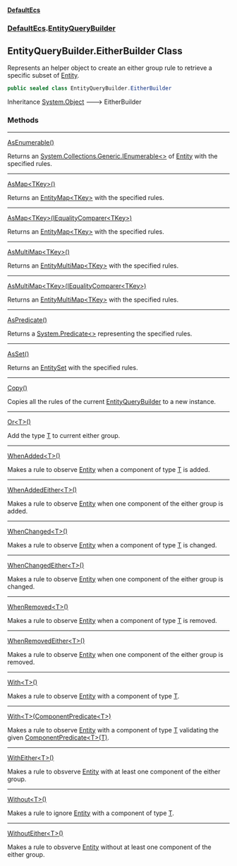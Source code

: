 #### [DefaultEcs](DefaultEcs.md 'DefaultEcs')
### [DefaultEcs](DefaultEcs.md#DefaultEcs 'DefaultEcs').[EntityQueryBuilder](EntityQueryBuilder.md 'DefaultEcs.EntityQueryBuilder')
## EntityQueryBuilder.EitherBuilder Class
Represents an helper object to create an either group rule to retrieve a specific subset of [Entity](Entity.md 'DefaultEcs.Entity').  
```csharp
public sealed class EntityQueryBuilder.EitherBuilder
```

Inheritance [System.Object](https://docs.microsoft.com/en-us/dotnet/api/System.Object 'System.Object') &#129106; EitherBuilder  
### Methods

***
[AsEnumerable()](EntityQueryBuilder_EitherBuilder_AsEnumerable().md 'DefaultEcs.EntityQueryBuilder.EitherBuilder.AsEnumerable()')

Returns an [System.Collections.Generic.IEnumerable&lt;&gt;](https://docs.microsoft.com/en-us/dotnet/api/System.Collections.Generic.IEnumerable-1 'System.Collections.Generic.IEnumerable`1') of [Entity](Entity.md 'DefaultEcs.Entity') with the specified rules.  

***
[AsMap&lt;TKey&gt;()](EntityQueryBuilder_EitherBuilder_AsMap_TKey_().md 'DefaultEcs.EntityQueryBuilder.EitherBuilder.AsMap&lt;TKey&gt;()')

Returns an [EntityMap&lt;TKey&gt;](EntityMap_TKey_.md 'DefaultEcs.EntityMap&lt;TKey&gt;') with the specified rules.  

***
[AsMap&lt;TKey&gt;(IEqualityComparer&lt;TKey&gt;)](EntityQueryBuilder_EitherBuilder_AsMap_TKey_(IEqualityComparer_TKey_).md 'DefaultEcs.EntityQueryBuilder.EitherBuilder.AsMap&lt;TKey&gt;(System.Collections.Generic.IEqualityComparer&lt;TKey&gt;)')

Returns an [EntityMap&lt;TKey&gt;](EntityMap_TKey_.md 'DefaultEcs.EntityMap&lt;TKey&gt;') with the specified rules.  

***
[AsMultiMap&lt;TKey&gt;()](EntityQueryBuilder_EitherBuilder_AsMultiMap_TKey_().md 'DefaultEcs.EntityQueryBuilder.EitherBuilder.AsMultiMap&lt;TKey&gt;()')

Returns an [EntityMultiMap&lt;TKey&gt;](EntityMultiMap_TKey_.md 'DefaultEcs.EntityMultiMap&lt;TKey&gt;') with the specified rules.  

***
[AsMultiMap&lt;TKey&gt;(IEqualityComparer&lt;TKey&gt;)](EntityQueryBuilder_EitherBuilder_AsMultiMap_TKey_(IEqualityComparer_TKey_).md 'DefaultEcs.EntityQueryBuilder.EitherBuilder.AsMultiMap&lt;TKey&gt;(System.Collections.Generic.IEqualityComparer&lt;TKey&gt;)')

Returns an [EntityMultiMap&lt;TKey&gt;](EntityMultiMap_TKey_.md 'DefaultEcs.EntityMultiMap&lt;TKey&gt;') with the specified rules.  

***
[AsPredicate()](EntityQueryBuilder_EitherBuilder_AsPredicate().md 'DefaultEcs.EntityQueryBuilder.EitherBuilder.AsPredicate()')

Returns a [System.Predicate&lt;&gt;](https://docs.microsoft.com/en-us/dotnet/api/System.Predicate-1 'System.Predicate`1') representing the specified rules.  

***
[AsSet()](EntityQueryBuilder_EitherBuilder_AsSet().md 'DefaultEcs.EntityQueryBuilder.EitherBuilder.AsSet()')

Returns an [EntitySet](EntitySet.md 'DefaultEcs.EntitySet') with the specified rules.  

***
[Copy()](EntityQueryBuilder_EitherBuilder_Copy().md 'DefaultEcs.EntityQueryBuilder.EitherBuilder.Copy()')

Copies all the rules of the current [EntityQueryBuilder](EntityQueryBuilder.md 'DefaultEcs.EntityQueryBuilder') to a new instance.  

***
[Or&lt;T&gt;()](EntityQueryBuilder_EitherBuilder_Or_T_().md 'DefaultEcs.EntityQueryBuilder.EitherBuilder.Or&lt;T&gt;()')

Add the type [T](EntityQueryBuilder_EitherBuilder_Or_T_().md#DefaultEcs_EntityQueryBuilder_EitherBuilder_Or_T_()_T 'DefaultEcs.EntityQueryBuilder.EitherBuilder.Or&lt;T&gt;().T') to current either group.  

***
[WhenAdded&lt;T&gt;()](EntityQueryBuilder_EitherBuilder_WhenAdded_T_().md 'DefaultEcs.EntityQueryBuilder.EitherBuilder.WhenAdded&lt;T&gt;()')

Makes a rule to observe [Entity](Entity.md 'DefaultEcs.Entity') when a component of type [T](EntityQueryBuilder_EitherBuilder_WhenAdded_T_().md#DefaultEcs_EntityQueryBuilder_EitherBuilder_WhenAdded_T_()_T 'DefaultEcs.EntityQueryBuilder.EitherBuilder.WhenAdded&lt;T&gt;().T') is added.  

***
[WhenAddedEither&lt;T&gt;()](EntityQueryBuilder_EitherBuilder_WhenAddedEither_T_().md 'DefaultEcs.EntityQueryBuilder.EitherBuilder.WhenAddedEither&lt;T&gt;()')

Makes a rule to observe [Entity](Entity.md 'DefaultEcs.Entity') when one component of the either group is added.  

***
[WhenChanged&lt;T&gt;()](EntityQueryBuilder_EitherBuilder_WhenChanged_T_().md 'DefaultEcs.EntityQueryBuilder.EitherBuilder.WhenChanged&lt;T&gt;()')

Makes a rule to observe [Entity](Entity.md 'DefaultEcs.Entity') when a component of type [T](EntityQueryBuilder_EitherBuilder_WhenChanged_T_().md#DefaultEcs_EntityQueryBuilder_EitherBuilder_WhenChanged_T_()_T 'DefaultEcs.EntityQueryBuilder.EitherBuilder.WhenChanged&lt;T&gt;().T') is changed.  

***
[WhenChangedEither&lt;T&gt;()](EntityQueryBuilder_EitherBuilder_WhenChangedEither_T_().md 'DefaultEcs.EntityQueryBuilder.EitherBuilder.WhenChangedEither&lt;T&gt;()')

Makes a rule to observe [Entity](Entity.md 'DefaultEcs.Entity') when one component of the either group is changed.  

***
[WhenRemoved&lt;T&gt;()](EntityQueryBuilder_EitherBuilder_WhenRemoved_T_().md 'DefaultEcs.EntityQueryBuilder.EitherBuilder.WhenRemoved&lt;T&gt;()')

Makes a rule to observe [Entity](Entity.md 'DefaultEcs.Entity') when a component of type [T](EntityQueryBuilder_EitherBuilder_WhenRemoved_T_().md#DefaultEcs_EntityQueryBuilder_EitherBuilder_WhenRemoved_T_()_T 'DefaultEcs.EntityQueryBuilder.EitherBuilder.WhenRemoved&lt;T&gt;().T') is removed.  

***
[WhenRemovedEither&lt;T&gt;()](EntityQueryBuilder_EitherBuilder_WhenRemovedEither_T_().md 'DefaultEcs.EntityQueryBuilder.EitherBuilder.WhenRemovedEither&lt;T&gt;()')

Makes a rule to observe [Entity](Entity.md 'DefaultEcs.Entity') when one component of the either group is removed.  

***
[With&lt;T&gt;()](EntityQueryBuilder_EitherBuilder_With_T_().md 'DefaultEcs.EntityQueryBuilder.EitherBuilder.With&lt;T&gt;()')

Makes a rule to observe [Entity](Entity.md 'DefaultEcs.Entity') with a component of type [T](EntityQueryBuilder_EitherBuilder_With_T_().md#DefaultEcs_EntityQueryBuilder_EitherBuilder_With_T_()_T 'DefaultEcs.EntityQueryBuilder.EitherBuilder.With&lt;T&gt;().T').  

***
[With&lt;T&gt;(ComponentPredicate&lt;T&gt;)](EntityQueryBuilder_EitherBuilder_With_T_(ComponentPredicate_T_).md 'DefaultEcs.EntityQueryBuilder.EitherBuilder.With&lt;T&gt;(DefaultEcs.ComponentPredicate&lt;T&gt;)')

Makes a rule to observe [Entity](Entity.md 'DefaultEcs.Entity') with a component of type [T](EntityQueryBuilder_EitherBuilder_With_T_(ComponentPredicate_T_).md#DefaultEcs_EntityQueryBuilder_EitherBuilder_With_T_(DefaultEcs_ComponentPredicate_T_)_T 'DefaultEcs.EntityQueryBuilder.EitherBuilder.With&lt;T&gt;(DefaultEcs.ComponentPredicate&lt;T&gt;).T') validating the given [ComponentPredicate&lt;T&gt;(T)](ComponentPredicate_T_(T).md 'DefaultEcs.ComponentPredicate&lt;T&gt;(T)').  

***
[WithEither&lt;T&gt;()](EntityQueryBuilder_EitherBuilder_WithEither_T_().md 'DefaultEcs.EntityQueryBuilder.EitherBuilder.WithEither&lt;T&gt;()')

Makes a rule to obsverve [Entity](Entity.md 'DefaultEcs.Entity') with at least one component of the either group.  

***
[Without&lt;T&gt;()](EntityQueryBuilder_EitherBuilder_Without_T_().md 'DefaultEcs.EntityQueryBuilder.EitherBuilder.Without&lt;T&gt;()')

Makes a rule to ignore [Entity](Entity.md 'DefaultEcs.Entity') with a component of type [T](EntityQueryBuilder_EitherBuilder_Without_T_().md#DefaultEcs_EntityQueryBuilder_EitherBuilder_Without_T_()_T 'DefaultEcs.EntityQueryBuilder.EitherBuilder.Without&lt;T&gt;().T').  

***
[WithoutEither&lt;T&gt;()](EntityQueryBuilder_EitherBuilder_WithoutEither_T_().md 'DefaultEcs.EntityQueryBuilder.EitherBuilder.WithoutEither&lt;T&gt;()')

Makes a rule to obsverve [Entity](Entity.md 'DefaultEcs.Entity') without at least one component of the either group.  
